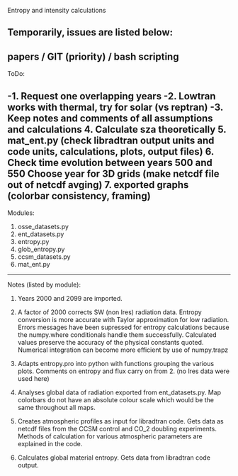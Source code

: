 Entropy and intensity calculations

Temporarily, issues are listed below:
-------------------------------------
papers / GIT (priority) / bash scripting
-------------------------------------
ToDo:

-1. Request one overlapping years
-2. Lowtran works with thermal, try for solar (vs reptran)
-3. Keep notes and comments of all assumptions and calculations
4. Calculate sza theoretically
5. mat_ent.py (check libradtran output units and code units, calculations, plots, output files)
6. Check time evolution between years 500 and 550
   Choose year for 3D grids (make netcdf file out of netcdf avging)
7. exported graphs (colorbar consistency, framing)
-------------------------------------
Modules:

1. osse_datasets.py
2. ent_datasets.py
3. entropy.py
4. glob_entropy.py
5. ccsm_datasets.py
6. mat_ent.py
-------------------------------------
Notes (listed by module):

1. Years 2000 and 2099 are imported.

2. A factor of 2000 corrects SW (non lres) radiation data.
   Entropy conversion is more accurate with Taylor approximation 
   for low radiation.
   Errors messages have been supressed for entropy calculations because the 
   numpy.where conditionals handle them successfully.
   Calculated values preserve the accuracy of the physical constants quoted.
   Numerical integration can become more efficient by use of numpy.trapz

3. Adapts entropy.pro into python with functions grouping the various
   plots.
   Comments on entropy and flux carry on from 2. (no lres data were used here)

4. Analyses global data of radiation exported from ent_datasets.py.
   Map colorbars do not have an absolute colour scale which would be the same 
   throughout all maps. 

5. Creates atmospheric profiles as input for libradtran code. Gets data as 
   netcdf files from the CCSM control and CO_2 doubling experiments.
   Methods of calculation for various atmospheric parameters are explained in 
   the code.

6. Calculates global material entropy. Gets data from libradtran code output.
